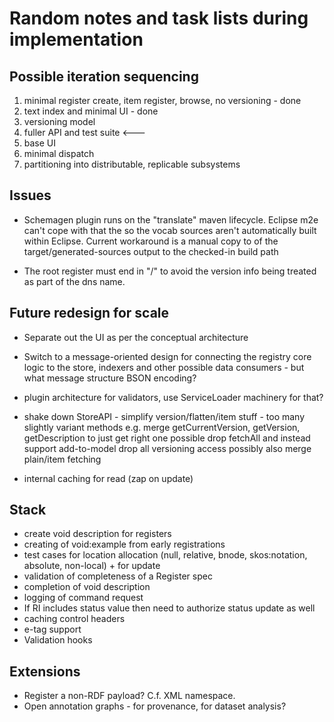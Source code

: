 # Random notes and task lists during implementation

## Possible iteration sequencing

   1. minimal register create, item register, browse, no versioning - done
   1. text index and minimal UI - done
   1. versioning model
   1. fuller API and test suite <---
   1. base UI
   1. minimal dispatch
   1. partitioning into distributable, replicable subsystems

## Issues

   * Schemagen plugin runs on the "translate" maven lifecycle. Eclipse m2e can't cope with that the so the vocab sources aren't automatically built within Eclipse. Current workaround is a manual copy to of the target/generated-sources output to the checked-in build path

   * The root register must end in "/" to avoid the version info being treated as part of the dns name.

## Future redesign for scale

   * Separate out the UI as per the conceptual architecture
   * Switch to a message-oriented design for connecting the registry core logic to the store, indexers and other possible data consumers - but what message structure BSON encoding?
   * plugin architecture for validators, use ServiceLoader machinery for that?

   * shake down StoreAPI - simplify version/flatten/item stuff - too many slightly variant methods
     e.g. merge getCurrentVersion, getVersion, getDescription to just get right one
     possible drop fetchAll and instead support add-to-model
     drop all versioning access
     possibly also merge plain/item fetching

   * internal caching for read (zap on update)

## Stack

   * create void description for registers
   * creating of void:example from early registrations
   * test cases for location allocation (null, relative, bnode, skos:notation, absolute, non-local) + for update
   * validation of completeness of a Register spec
   * completion of void description
   * logging of command request
   * If RI includes status value then need to authorize status update as well
   * caching control headers
   * e-tag support
   * Validation hooks

## Extensions

   * Register a non-RDF payload?  C.f. XML namespace.
   * Open annotation graphs - for provenance, for dataset analysis?